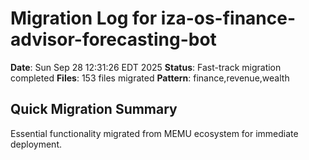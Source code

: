 # Migration Log for iza-os-finance-advisor-forecasting-bot

**Date**: Sun Sep 28 12:31:26 EDT 2025
**Status**: Fast-track migration completed
**Files**:      153 files migrated
**Pattern**: finance,revenue,wealth

## Quick Migration Summary
Essential functionality migrated from MEMU ecosystem for immediate deployment.

